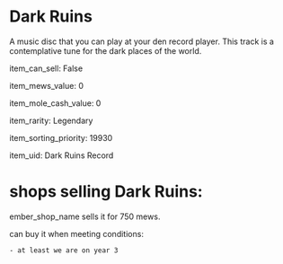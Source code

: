 # Dark Ruins

A music disc that you can play at your den record player. This track is a contemplative tune for the dark places of the world.

item_can_sell: False

item_mews_value: 0

item_mole_cash_value: 0

item_rarity: Legendary

item_sorting_priority: 19930

item_uid: Dark Ruins Record

# shops selling Dark Ruins:

ember_shop_name sells it for 750 mews.

  can buy it when meeting conditions: 

    - at least we are on year 3